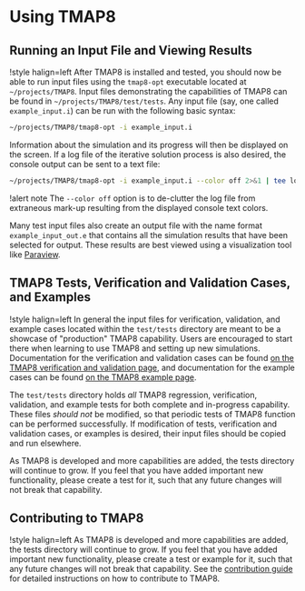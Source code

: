 # Using TMAP8

## Running an Input File and Viewing Results

!style halign=left
After TMAP8 is installed and tested, you should now be able to run input files
using the `tmap8-opt` executable located at `~/projects/TMAP8`. Input files
demonstrating the capabilities of TMAP8 can be found in `~/projects/TMAP8/test/tests`.
Any input file (say, one called `example_input.i`) can be run with the following
basic syntax:

```bash
~/projects/TMAP8/tmap8-opt -i example_input.i
```

Information about the simulation and its progress will then be displayed on the
screen. If a log file of the iterative solution process is also desired, the
console output can be sent to a text file:

```bash
~/projects/TMAP8/tmap8-opt -i example_input.i --color off 2>&1 | tee log.txt
```

!alert note
The `--color off` option is to de-clutter the log file from extraneous
mark-up resulting from the displayed console text colors.

Many test input files also create an output file with the name format
`example_input_out.e` that contains all the simulation results that have been
selected for output. These results are best viewed using a visualization tool
like [Paraview](http://www.paraview.org/download/).

## TMAP8 Tests, Verification and Validation Cases, and Examples

!style halign=left
In general the input files for verification, validation, and example cases located within the `test/tests` directory are meant
to be a showcase of "production" TMAP8 capability. Users are encouraged to start there
when learning to use TMAP8 and setting up new simulations. Documentation for the verification and validation
cases can be found [on the TMAP8 verification and validation page](verification_and_validation/index.md), and documentation for the example
cases can be found [on the TMAP8 example page](examples/tmap_index.md).

The `test/tests` directory holds *all* TMAP8 regression, verification, validation, and example
tests for both complete and in-progress capability. These files *should not* be modified,
so that periodic tests of TMAP8 function can be performed successfully. If modification of
tests, verification and validation cases, or examples is desired, their input files should be copied and run elsewhere.

As TMAP8 is developed and more capabilities are added, the tests directory will continue to
grow. If you feel that you have added important new functionality, please create a test for
it, such that any future changes will not break that capability.

## Contributing to TMAP8

!style halign=left
As TMAP8 is developed and more capabilities are added, the tests directory will continue to
grow. If you feel that you have added important new functionality, please create a test or example for
it, such that any future changes will not break that capability.
See the [contribution guide](getting_started/contributing.md) for detailed instructions on how to contribute to TMAP8.
